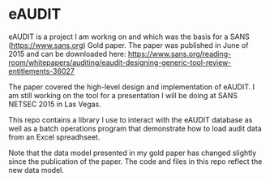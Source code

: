 # eAUDIT
eAUDIT is a project I am workng on and which was the basis for a SANS (https://www.sans.org) Gold paper. The paper was published in June of 2015 and can be downloaded here: https://www.sans.org/reading-room/whitepapers/auditing/eaudit-designing-generic-tool-review-entitlements-36027

The paper covered the high-level design and implementation of eAUDIT. I am still working on the tool for a presentation I will be doing at SANS NETSEC 2015 in Las Vegas. 

This repo contains a library I use to interact with the eAUDIT database as well as a batch operations program that demonstrate how to load audit data from an Excel spreadhseet.

Note that the data model presented in my gold paper has changed slightly since the publication of the paper. The code and files in this repo reflect the new data model.


